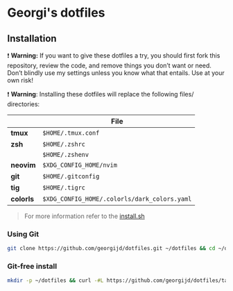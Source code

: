 # Georgi's dotfiles

## Installation

 :exclamation: **Warning:** If you want to give these dotfiles a try, you
 should first fork this repository, review the code, and remove things you
 don’t want or need. Don’t blindly use my settings unless you know what that
 entails. Use at your own risk!

:exclamation: **Warning**: Installing these dotfiles will replace the
following files/ directories:

|| File
------------- | -------------
**tmux**  | `$HOME/.tmux.conf`
**zsh**  | `$HOME/.zshrc`
|| `$HOME/.zshenv`
**neovim**  | `$XDG_CONFIG_HOME/nvim`
**git**  | `$HOME/.gitconfig`
**tig**  | `$HOME/.tigrc`
**colorls**  | `$XDG_CONFIG_HOME/.colorls/dark_colors.yaml`

> For more information refer to the [install.sh](./install.sh)

### Using Git

```bash
git clone https://github.com/georgijd/dotfiles.git ~/dotfiles && cd ~/dotfiles && ./install.sh
```

### Git-free install

```bash
mkdir -p ~/dotfiles && curl -#L https://github.com/georgijd/dotfiles/tarball/master | tar -xzv -C ~/dotfiles --strip-components=1 && cd ~/dotfiles && ./install.sh
```
